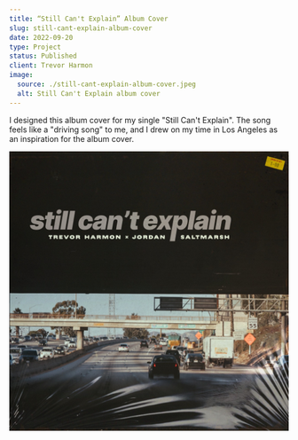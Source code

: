 ```yaml
---
title: “Still Can't Explain” Album Cover
slug: still-cant-explain-album-cover
date: 2022-09-20
type: Project
status: Published
client: Trevor Harmon
image:
  source: ./still-cant-explain-album-cover.jpeg
  alt: Still Can't Explain album cover
---
```


I designed this album cover for my single "Still Can't Explain". The song feels like a "driving song" to me, and I drew on my time in Los Angeles as an inspiration for the album cover.

![“Still Can't Explain” album art](./still-cant-explain-album-cover.jpeg)
